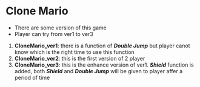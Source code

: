 # Clone Mario
- There are some version of this game
- Player can try from ver1 to ver3
1. **CloneMario_ver1**: there is a function of  ***Double Jump*** but player canot know which is the right time to use this function
2. **CloneMario_ver2**: this is the first version of 2 player
3. **CloneMario_ver3**: this is the enhance version of ver1. ***Shield*** function is added, both  ***Shield*** and ***Double Jump*** will be given to player affer a period of time
